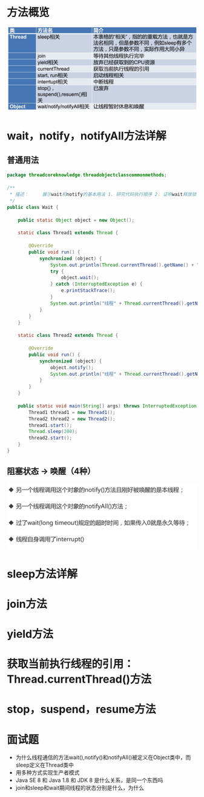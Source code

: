# 方法概览

![](image/Pasted%20image%2020220207230756.png)

# wait，notify，notifyAll方法详解

## 普通用法

```java
package threadcoreknowledge.threadobjectclasscommonmethods;

/**
 * 描述：     展示wait和notify的基本用法 1. 研究代码执行顺序 2. 证明wait释放锁
 */
public class Wait {

    public static Object object = new Object();

    static class Thread1 extends Thread {

        @Override
        public void run() {
            synchronized (object) {
                System.out.println(Thread.currentThread().getName() + "开始执行了");
                try {
                    object.wait();
                } catch (InterruptedException e) {
                    e.printStackTrace();
                }
                System.out.println("线程" + Thread.currentThread().getName() + "获取到了锁。");
            }
        }
    }

    static class Thread2 extends Thread {

        @Override
        public void run() {
            synchronized (object) {
                object.notify();
                System.out.println("线程" + Thread.currentThread().getName() + "调用了notify()");
            }
        }
    }

    public static void main(String[] args) throws InterruptedException {
        Thread1 thread1 = new Thread1();
        Thread2 thread2 = new Thread2();
        thread1.start();
        Thread.sleep(200);
        thread2.start();
    }
}

```

## 阻塞状态 -> 唤醒（4种）

![](image/Pasted%20image%2020220208005447.png)



# sleep方法详解

# join方法

# yield方法

# 获取当前执行线程的引用：Thread.currentThread()方法

# stop，suspend，resume方法



# 面试题

- 为什么线程通信的方法wait(),notify()和notifyAll()被定义在Object类中，而sleep定义在Thread类中
- 用多种方式实现生产者模式
- Java SE 8 和 Java 1.8 和 JDK 8 是什么关系，是同一个东西吗
- join和sleep和wait期间线程的状态分别是什么，为什么